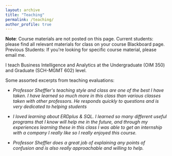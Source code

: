 ```yaml
---
layout: archive
title: "Teaching"
permalink: /teaching/
author_profile: true
---
```


__Note__: Course materials are not posted on this page. Current students: please find all relevant materials for class on your course Blackboard page. Previous Students: If you're looking for specific course material, please email me.

I teach Business Intelligence and Analytics at the Undergraduate (OIM 350) and Graduate (SCH-MGMT 602) level.

Some assorted excerpts from teaching evaluations:

- _Professor Sheffler's teaching style and class are one of the best I have taken. I have learned so much more in this class than various classes taken with other professors. He responds quickly to questions and is very dedicated to helping students_

- _I loved learning about ERDplus & SQL. I learned so many different useful programs that I know will help me in the future, and through my experiences learning these in this class I was able to get an internship with a company I really like so I really enjoyed this course._

- _Professor Sheffler does a great job of explaining any points of  confusion and is also really approachable and willing to help._
